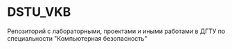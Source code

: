 # DSTU_VKB
Репозиторий с лабораторными, проектами и иными работами в ДГТУ по специальности "Компьютерная безопасность"
